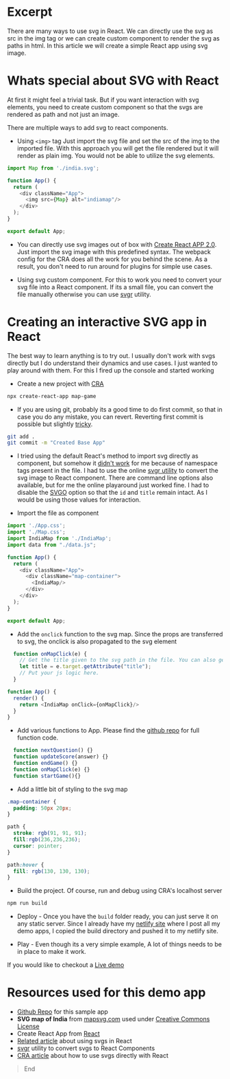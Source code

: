 # Excerpt
There are many ways to use svg in React. We can directly use the svg as src in the img tag or we can create custom component to render the svg as paths in html. In this article we will create a simple React app using svg image.

# Whats special about SVG with React
At first it might feel a trivial task. But if you want interaction with svg elements, you need to create custom component so that the svgs are rendered as path and not just an image.

There are multiple ways to add svg to react components.

* Using `<img>` tag
Just import the svg file and set the src of the img to the imported file. With this approach you will get the file rendered but it will render as plain img. You would not be able to utilize the svg elements.
```js
import Map from './india.svg';

function App() {
  return (
    <div className="App">
      <img src={Map} alt="indiamap"/>
    </div>
  );
}

export default App;

```

* You can directly use svg images out of box with [Create React APP 2.0](https://create-react-app.dev/docs/adding-images-fonts-and-files/#adding-svgs). Just import the svg image with this predefined syntax. The webpack config for the CRA does all the work for you behind the scene. As a result, you don't need to run around for plugins for simple use cases.

* Using svg custom component. For this to work you need to convert your svg file into a React component. If its a small file, you can convert the file manually otherwise you can use [svgr](https://react-svgr.com/playground/?expandProps=start&svgo=false) utility.

# Creating an interactive SVG app in React
The best way to learn anything is to try out. I usually don't work with svgs directly but I do understand their dynamics and use cases. I just wanted to play around with them. For this I fired up the console and started working 

* Create a new project with [CRA](https://create-react-app.dev/docs/getting-started)

```bash
npx create-react-app map-game
```

* If you are using git, probably its a good time to do first commit, so that in case you do any mistake, you can revert. Reverting first commit is possible but slightly [tricky](https://stackoverflow.com/questions/10911317/how-to-remove-the-first-commit-in-git/32765827#32765827).

```bash
git add .
git commit -m "Created Base App"
```

* I tried using the default React's method to import svg directly as component, but somehow it [didn't work](https://stackoverflow.com/questions/59820954/syntaxerror-unknown-namespace-tags-are-not-supported-by-default) for me because of namespace tags present in the file. I had to use the online [svgr utility](https://react-svgr.com/playground/?expandProps=start&svgo=false) to convert the svg image to React component. There are command line options also available, but for me the online playaround just worked fine. I had to disable the [SVGO](https://github.com/svg/svgo/) option so that the `id` and `title` remain intact. As I would be using those values for interaction.

* Import the file as component

```js
import './App.css';
import './Map.css';
import IndiaMap from './IndiaMap';
import data from "./data.js";

function App() {
  return (
    <div className="App">
      <div className="map-container">
        <IndiaMap/>
      </div>
    </div>
  );
}

export default App;
```

* Add the `onclick` function to the svg map. Since the props are transferred to svg, the onclick is also propagated to the svg element

```js
  function onMapClick(e) {
    // Get the title given to the svg path in the file. You can also get the id if you need
    let title = e.target.getAttribute("title");
    // Put your js logic here.
  }

function App() {
  render() {
    return <IndiaMap onClick={onMapClick}/>
  }
}
```

* Add various functions to App. Please find the [github repo](https://github.com/z00md/map-game) for full function code.
```js
  function nextQuestion() {}
  function updateScore(answer) {}
  function endGame() {}
  function onMapClick(e) {}
  function startGame(){}
```
* Add a little bit of styling to the svg map
```css
.map-container {
  padding: 50px 20px;
}

path {
  stroke: rgb(91, 91, 91);
  fill:rgb(236,236,236);  
  cursor: pointer;
}

path:hover {
  fill: rgb(130, 130, 130);
}
```

* Build the project. Of course, run and debug using CRA's localhost server
```bash
npm run build
```

* Deploy - Once you have the `build` folder ready, you can just serve it on any static server. Since I already have my [netlify site](https://cybr.cafe) where I post all my demo apps, I copied the build directory and pushed it to my netlify site. 

* Play - Even though its a very simple example, A lot of things needs to be in place to make it work. 


If you would like to checkout a [Live demo](https://cybr.cafe/map-game/index.html)


# Resources used for this demo app

* [Github Repo](https://github.com/z00md/map-game) for this sample app
* **SVG map of India** from [mapsvg.com](https://mapsvg.com/maps/india) used under [Creative Commons License](https://creativecommons.org/licenses/by/4.0/)
* Create React App from [React](https://create-react-app.dev/docs/getting-started)
* [Related article](https://medium.com/better-programming/create-react-app-and-svgs-70970ac715f2) about using svgs in React
* [svgr](https://react-svgr.com/playground/?expandProps=start&svgo=false) utility to convert svgs to React Components
* [CRA article](https://create-react-app.dev/docs/adding-images-fonts-and-files/#adding-svgs) about how to use svgs directly with React

> End

